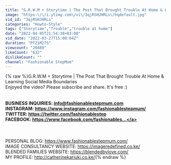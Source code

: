 ```yaml
---
title: "G.R.W.M + Storytime | The Post That Brought Trouble At Home & Learning Social Media Boundaries"
image: "https:\/\/i.ytimg.com\/vi\/3qjRSHJHRLs\/hqdefault.jpg"
vid_id: "3qjRSHJHRLs"
categories: "Howto-Style"
tags: ["Storytime","Trouble","trouble at home"]
date: "2022-04-05T21:54:38+03:00"
vid_date: "2022-03-27T15:00:04Z"
duration: "PT21M27S"
viewcount: "20489"
likeCount: "632"
dislikeCount: ""
channel: "Fashionable StepMum"
---
```

{% raw %}G.R.W.M + Storytime | The Post That Brought Trouble At Home &amp; Learning Social Media Boundaries<br />Enjoyed the video? Please subscribe and share. It's free :)<br />______________________________________________________________________________________<br /><br />BUSINESS INQUIRIES: info@fashionablestepmum.com<br />INSTAGRAM: <a rel="nofollow" target="blank" href="https://www.instagram.com/fashionablestepmum/">https://www.instagram.com/fashionablestepmum/</a><br />TWITTER: <a rel="nofollow" target="blank" href="https://twitter.com/fashionablestep">https://twitter.com/fashionablestep</a><br />FACEBOOK: <a rel="nofollow" target="blank" href="https://www.facebook.com/fashionables...">https://www.facebook.com/fashionables...</a><br /><br />______________________________________________________________________________________<br /><br />PERSONAL BLOG: <a rel="nofollow" target="blank" href="https://www.fashionablestepmum.com/">https://www.fashionablestepmum.com/</a><br />IMAGE CONSULTANCY WEBSITE: <a rel="nofollow" target="blank" href="https://imageredefined.co.ke/">https://imageredefined.co.ke/</a><br />BLENDED FAMILIES WEBSITE: <a rel="nofollow" target="blank" href="https://blendedbylove.com/">https://blendedbylove.com/</a><br />MY PROFILE: <a rel="nofollow" target="blank" href="http://catherinekariuki.co.ke/">http://catherinekariuki.co.ke/</a>{% endraw %}
